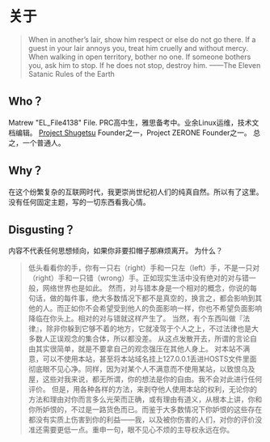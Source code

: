 # 关于
> When in another’s lair, show him respect or else do not go there.
> If a guest in your lair annoys you, treat him cruelly and without mercy.
> When walking in open territory, bother no one. If someone bothers you, ask him to stop. If he does not stop, destroy him.
> ——The Eleven Satanic Rules of the Earth

## Who？
Matrew "EL_File4138" File.
PRC高中生，雅思备考中。业余Linux运维，技术文档编辑。
[Project Shugetsu](https://shugetsu.dev/) Founder之一，Project ZERONE Founder之一。
总之，一个普通人。

## Why？
在这个纷繁复杂的互联网时代，我更崇尚世纪初人们的纯真自然。所以有了这里。
没有任何固定主题，写的一切东西看我心情。

## Disgusting？
内容不代表任何思想倾向，如果你非要扣帽子那麻烦离开。
为什么？
> 低头看看你的手，你有一只右（right）手和一只左（left）手，不是一只对（right）手和一只错（wrong）手。正如现实生活中没有绝对的对与错一般，网络世界也是如此。
> 然而，对与错本身是一个相对的概念，你说的每句话，做的每件事，绝大多数情况下都不是真空的，换言之，都会影响到其他的人。而正如你不会希望受到他人的负面影响一样，你也不希望负面影响降临在你头上。相对的对与错就这样产生了。
> 当然，有个东西叫做『法律』，除非你躲到它够不着的地方，它就凌驾于个人之上，不过法律也是大多数人正误观念的集合体，所以都没差。
> 从这点发散开去，所谓的言论自由其实很简单，就是不要拿自己的观念强压在其他人身上。
> 对本站不满意，可以不使用本站，甚至将本站域名挂上127.0.0.1丢进HOSTS文件里面彻底眼不见心净。同样，因为对某个人不满意而不使用某站，以致恨乌及屋，这些对我来说，都无所谓，你的想法是你的自由。我不会对此进行任何评价。
> 但是，用各种各样的方法，来剥夺他人使用本站的权利，无论你的方法和理由对你而言多么光荣而正确，或有理由有道义，从根本上讲，你和你所妒恨的，不过是一路货色而已。而鉴于大多数情况下你妒恨的这些存在都没有实质上伤害到你的利益——我，以及被你伤害的人们，对你的评价没准还需要更低一点。重申一句，眼不见心不烦的主导权永远在你。